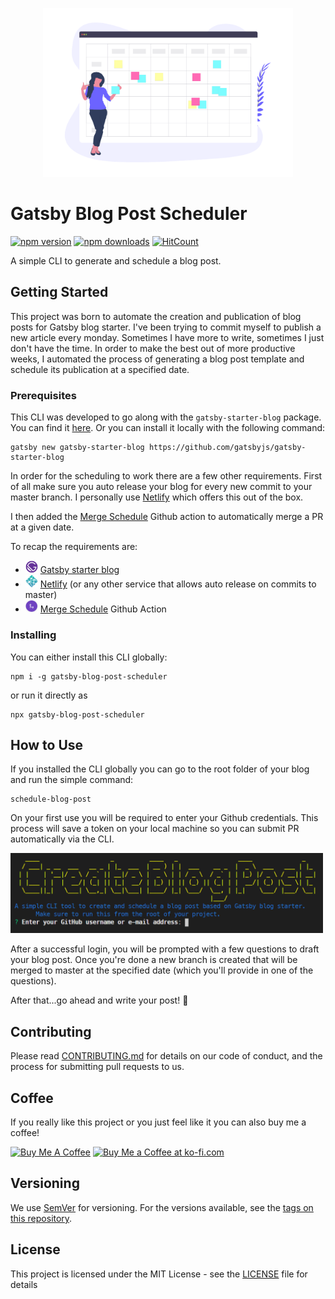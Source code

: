 <p align="center"><img src="./assets/schedule.png" width="400" alt="blog post scheduler"/></p>

# Gatsby Blog Post Scheduler

[![npm version](https://img.shields.io/npm/v/gatsby-blog-post-scheduler.svg?style=flat-square)](https://www.npmjs.com/package/gatsby-blog-post-scheduler)
[![npm downloads](https://img.shields.io/npm/dm/gatsby-blog-post-scheduler.svg?style=flat-square)](https://www.npmjs.com/package/gatsby-blog-post-scheduler)
[![HitCount](http://hits.dwyl.com/Gabri3l/gatsby-blog-post-scheduler.svg)](http://hits.dwyl.com/Gabri3l/gatsby-blog-post-scheduler)

A simple CLI to generate and schedule a blog post.

## Getting Started

This project was born to automate the creation and publication of blog posts for Gatsby blog starter. I've been trying to commit myself to publish a new article every monday. Sometimes I have more to write, sometimes I just don't have the time. In order to make the best out of more productive weeks, I automated the process of generating a blog post template and schedule its publication at a specified date.

### Prerequisites

This CLI was developed to go along with the `gatsby-starter-blog` package. You can find it [here](https://www.gatsbyjs.org/starters/gatsbyjs/gatsby-starter-blog/). Or you can install it locally with the following command:

```shell
gatsby new gatsby-starter-blog https://github.com/gatsbyjs/gatsby-starter-blog
```

In order for the scheduling to work there are a few other requirements. First of all make sure you auto release your blog for every new commit to your master branch. I personally use [Netlify](https://www.netlify.com/) which offers this out of the box.

I then added the [Merge Schedule](https://github.com/marketplace/actions/merge-schedule) Github action to automatically merge a PR at a given date.

To recap the requirements are:

- <img src="./assets/gatsby.png" alt="Gatsby" class="css-i6czq3" width="20"> [Gatsby starter blog](https://www.gatsbyjs.org/starters/gatsbyjs/gatsby-starter-blog/)
- <img src="./assets/netlify.png" alt="Netlify" width="20"> [Netlify](https://www.netlify.com/) (or any other service that allows auto release on commits to master)
- <img src="./assets/merge-schedule.png" alt="Netlify" width="20"> [Merge Schedule](https://github.com/marketplace/actions/merge-schedule) Github Action

### Installing

You can either install this CLI globally:

```shell
npm i -g gatsby-blog-post-scheduler
```

or run it directly as

```shell
npx gatsby-blog-post-scheduler
```

## How to Use

If you installed the CLI globally you can go to the root folder of your blog and run the simple command:

```shell
schedule-blog-post
```

On your first use you will be required to enter your Github credentials. This process will save a token on your local machine so you can submit PR automatically via the CLI.

<img src="./assets/intro.PNG" alt="github credentials" width="500"/>

After a successful login, you will be prompted with a few questions to draft your blog post. Once you're done a new branch is created that will be merged to master at the specified date (which you'll provide in one of the questions).

After that...go ahead and write your post! :tada:

## Contributing

Please read [CONTRIBUTING.md](CONTRIBUTING.md) for details on our code of conduct, and the process for submitting pull requests to us.

## Coffee

If you really like this project or you just feel like it you can also buy me a coffee!

<a href="https://www.buymeacoffee.com/LduRa5K" target="_blank"><img src="https://cdn.buymeacoffee.com/buttons/default-green.png" alt="Buy Me A Coffee" width="150" ></a> <a href='https://ko-fi.com/W7W31FXJX' target='_blank'><img height='36' style='border:0px;height:36px;' src='https://az743702.vo.msecnd.net/cdn/kofi1.png?v=2' alt='Buy Me a Coffee at ko-fi.com' /></a>

## Versioning

We use [SemVer](http://semver.org/) for versioning. For the versions available, see the [tags on this repository](https://github.com/Gabri3l/gatsby-blog-post-scheduler/tags).

## License

This project is licensed under the MIT License - see the [LICENSE](LICENSE) file for details
